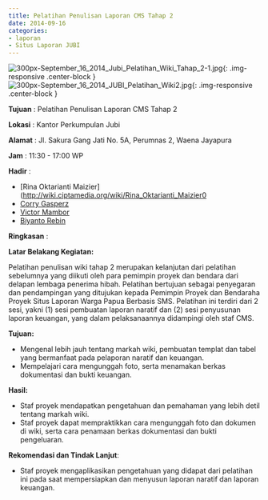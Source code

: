 ```yaml
---
title: Pelatihan Penulisan Laporan CMS Tahap 2
date: 2014-09-16
categories:
- laporan
- Situs Laporan JUBI
---
```

![300px-September_16_2014_Jubi_Pelatihan_Wiki_Tahap_2-1.jpg](/uploads/300px-September_16_2014_Jubi_Pelatihan_Wiki_Tahap_2-1.jpg){: .img-responsive .center-block }
![300px-September_16_2014_JUBI_Pelatihan_Wiki2.jpg](/uploads/300px-September_16_2014_JUBI_Pelatihan_Wiki2.jpg){: .img-responsive .center-block }

**Tujuan** : Pelatihan Penulisan Laporan CMS Tahap 2

**Lokasi** : Kantor Perkumpulan Jubi

**Alamat** : Jl. Sakura Gang Jati No. 5A, Perumnas 2, Waena Jayapura

**Jam** : 11:30 - 17:00 WP

**Hadir** : 
* [Rina Oktarianti Maizier](http://wiki.ciptamedia.org/wiki/Rina_Oktarianti_Maizier0
* [Corry Gasperz](http://wiki.ciptamedia.org/wiki/Corry_Gasperz)
* [Victor Mambor](http://wiki.ciptamedia.org/wiki/Victor_Mambor)
* [Biyanto Rebin](http://wiki.ciptamedia.org/wiki/Biyanto_Rebin)

**Ringkasan** : 

**Latar Belakang Kegiatan:** 

Pelatihan penulisan wiki tahap 2 merupakan kelanjutan dari pelatihan sebelumnya yang diikuti oleh para pemimpin proyek dan bendara dari delapan lembaga penerima hibah. Pelatihan bertujuan sebagai penyegaran dan pendampingan yang ditujukan kepada Pemimpin Proyek dan Bendaraha Proyek Situs Laporan Warga Papua Berbasis SMS. Pelatihan ini terdiri dari 2 sesi, yakni (1) sesi pembuatan laporan naratif dan (2) sesi penyusunan laporan keuangan, yang dalam pelaksanaannya didampingi oleh staf CMS.

**Tujuan:** 

* Mengenal lebih jauh tentang markah wiki, pembuatan templat dan tabel yang bermanfaat pada pelaporan naratif dan keuangan.
* Mempelajari cara mengunggah foto, serta menamakan berkas dokumentasi dan bukti keuangan.

**Hasil:** 

* Staf proyek mendapatkan pengetahuan dan pemahaman yang lebih detil tentang markah wiki.
* Staf proyek dapat mempraktikkan cara mengunggah foto dan dokumen di wiki, serta cara penamaan berkas dokumentasi dan bukti pengeluaran.

**Rekomendasi dan Tindak Lanjut**:

* Staf proyek mengaplikasikan pengetahuan yang didapat dari pelatihan ini pada saat mempersiapkan dan menyusun laporan naratif dan laporan keuangan.
